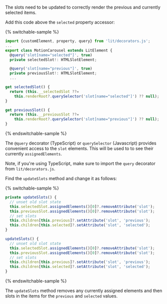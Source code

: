 The slots need to be updated to correctly render the previous and currently
selected items.

Add this code above the `selected` property accessor:

{% switchable-sample %}

```ts
import {customElement, property, query} from 'lit/decorators.js';
...
export class MotionCarousel extends LitElement {
  @query('slot[name="selected"]', true)
  private selectedSlot!: HTMLSlotElement;

  @query('slot[name="previous"]', true)
  private previousSlot!: HTMLSlotElement;
  ...
```

```js
get selectedSlot() {
  return (this.__selectedSlot ??=
    this.renderRoot?.querySelector('slot[name="selected"]') ?? null);
}

get previousSlot() {
  return (this.__previousSlot ??=
    this.renderRoot?.querySelector('slot[name="previous"]') ?? null);
}
```

{% endswitchable-sample %}

The `@query` decorator (TypeScript) or `querySelector` (Javascript)
provides convenient access to the `slot` elements. This will be used to to see
their currently `assignedElements`.

Note, if you're using TypeScript, make sure to import the `query`
decorator from `lit/decorators.js`.

Find the `updateSlots` method and change it as follows:

{% switchable-sample %}

```ts
private updateSlots() {
  // unset old slot state
  this.selectedSlot.assignedElements()[0]?.removeAttribute('slot');
  this.previousSlot.assignedElements()[0]?.removeAttribute('slot');
  // set slots
  this.children[this.previous]?.setAttribute('slot', 'previous');
  this.children[this.selected]?.setAttribute('slot', 'selected');
}
```

```js
updateSlots() {
  // unset old slot state
  this.selectedSlot.assignedElements()[0]?.removeAttribute('slot');
  this.previousSlot.assignedElements()[0]?.removeAttribute('slot');
  // set slots
  this.children[this.previous]?.setAttribute('slot', 'previous');
  this.children[this.selected]?.setAttribute('slot', 'selected');
}
```

{% endswitchable-sample %}

The `updateSlots` method removes any currently assigned elements and then slots
in the items for the `previous` and `selected` values.
